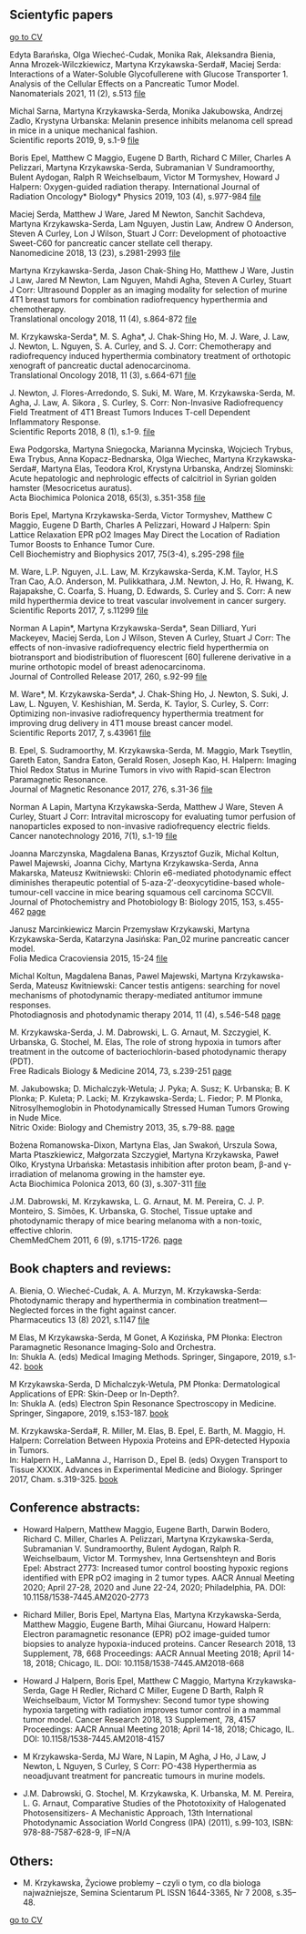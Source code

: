 ## Scientyfic papers

[go to CV](https://krzykawska.github.io/digital-cv/)

Edyta Barańska, Olga Wiecheć-Cudak, Monika Rak, Aleksandra Bienia, Anna Mrozek-Wilczkiewicz, Martyna Krzykawska-Serda#, Maciej Serda: Interactions of a Water-Soluble Glycofullerene with Glucose Transporter 1. Analysis of the Cellular Effects on a Pancreatic Tumor Model.   
Nanomaterials 2021,  11 (2), s.513 [file](https://www.ncbi.nlm.nih.gov/pmc/articles/PMC7922475/pdf/nanomaterials-11-00513.pdf)

Michal Sarna, Martyna Krzykawska-Serda, Monika Jakubowska, Andrzej Zadlo, Krystyna Urbanska: Melanin presence inhibits melanoma cell spread in mice in a unique mechanical fashion.  
Scientific reports 2019, 9, s.1-9 [file](https://www.nature.com/articles/s41598-019-45643-9.pdf)

Boris Epel, Matthew C Maggio, Eugene D Barth, Richard C Miller, Charles A Pelizzari, Martyna Krzykawska-Serda, Subramanian V Sundramoorthy, Bulent Aydogan, Ralph R Weichselbaum, Victor M Tormyshev, Howard J Halpern: Oxygen-guided radiation therapy.
International Journal of Radiation Oncology* Biology* Physics 2019, 103 (4), s.977-984 [file](https://www.ncbi.nlm.nih.gov/pmc/articles/PMC6478443/pdf/nihms-1518204.pdf)

Maciej Serda, Matthew J Ware, Jared M Newton, Sanchit Sachdeva, Martyna Krzykawska-Serda, Lam Nguyen, Justin Law, Andrew O Anderson, Steven A Curley, Lon J Wilson, Stuart J Corr: Development of photoactive Sweet-C60 for pancreatic cancer stellate cell therapy.  
Nanomedicine 2018, 13 (23), s.2981-2993 [file](https://www.ncbi.nlm.nih.gov/pmc/articles/PMC6462851/pdf/nnm-13-2981.pdf)

Martyna Krzykawska-Serda, Jason Chak-Shing Ho, Matthew J Ware, Justin J Law, Jared M Newton, Lam Nguyen, Mahdi Agha, Steven A Curley, Stuart J Corr: Ultrasound Doppler as an imaging modality for selection of murine 4T1 breast tumors for combination radiofrequency hyperthermia and chemotherapy.  
Translational oncology 2018, 11 (4), s.864-872 [file](https://www.ncbi.nlm.nih.gov/pmc/articles/PMC6019683/pdf/main.pdf)

M. Krzykawska-Serda*, M. S. Agha*, J. Chak-Shing Ho, M. J. Ware, J. Law, J. Newton, L. Nguyen, S. A. Curley, and S. J. Corr: Chemotherapy and radiofrequency induced hyperthermia combinatory treatment of orthotopic xenograft of pancreatic ductal adenocarcinoma.    
Translational Oncology 2018, 11 (3), s.664-671 [file](https://www.ncbi.nlm.nih.gov/pmc/articles/PMC6054595/pdf/main.pdf)

J. Newton, J. Flores-Arredondo, S. Suki, M. Ware, M. Krzykawska-Serda, M. Agha, J. Law, A. Sikora , S. Curley, S. Corr: Non-Invasive Radiofrequency Field Treatment of 4T1 Breast Tumors Induces T-cell Dependent Inflammatory Response.    
Scientific Reports 2018, 8 (1), s.1-9. [file](https://www.nature.com/articles/s41598-018-21719-w.pdf)

Ewa Podgorska, Martyna Sniegocka, Marianna Mycinska, Wojciech Trybus, Ewa Trybus, Anna Kopacz-Bednarska, Olga Wiechec, Martyna Krzykawska-Serda#, Martyna Elas, Teodora Krol, Krystyna Urbanska, Andrzej Slominski: Acute hepatologic and nephrologic effects of calcitriol in Syrian golden hamster (Mesocricetus auratus).  
Acta Biochimica Polonica 2018, 65(3), s.351-358 [file](https://www.ncbi.nlm.nih.gov/pmc/articles/PMC6223653/pdf/nihms-991839.pdf)

Boris Epel, Martyna Krzykawska-Serda, Victor Tormyshev, Matthew C Maggio, Eugene D Barth, Charles A Pelizzari, Howard J Halpern: Spin Lattice Relaxation EPR pO2 Images May Direct the Location of Radiation Tumor Boosts to Enhance Tumor Cure.  
Cell Biochemistry and Biophysics 2017, 75(3-4), s.295-298 [file](https://link.springer.com/content/pdf/10.1007/s12013-017-0825-2.pdf)

M. Ware, L.P. Nguyen, J.L. Law, M. Krzykawska-Serda, K.M. Taylor, H.S Tran Cao, A.O. Anderson, M. Pulikkathara, J.M. Newton, J. Ho, R. Hwang, K. Rajapakshe, C. Coarfa, S. Huang, D. Edwards, S. Curley and S. Corr: A new mild hyperthermia device to treat vascular involvement in cancer surgery.  
Scientific Reports 2017, 7, s.11299 [file](https://www.nature.com/articles/s41598-017-10508-6.pdf)

Norman A Lapin*, Martyna Krzykawska-Serda*, Sean Dilliard, Yuri Mackeyev, Maciej Serda, Lon J Wilson, Steven A Curley, Stuart J Corr: The effects of non-invasive radiofrequency electric field hyperthermia on biotransport and biodistribution of fluorescent [60] fullerene derivative in a murine orthotopic model of breast adenocarcinoma.  
Journal of Controlled Release 2017, 260, s.92-99 [file](https://www.ncbi.nlm.nih.gov/pmc/articles/PMC5549922/pdf/nihms882071.pdf)

M. Ware*, M. Krzykawska-Serda*, J. Chak-Shing Ho, J. Newton, S. Suki, J. Law, L. Nguyen, V. Keshishian, M. Serda, K. Taylor, S. Curley, S. Corr: Optimizing non-invasive radiofrequency hyperthermia treatment for improving drug delivery in 4T1 mouse breast cancer model.  
Scientific Reports 2017, 7, s.43961 [file](https://www.nature.com/articles/srep43961.pdf)

B. Epel, S. Sudramoorthy, M. Krzykawska-Serda, M. Maggio, Mark Tseytlin, Gareth Eaton, Sandra Eaton, Gerald Rosen, Joseph Kao, H. Halpern: Imaging Thiol Redox Status in Murine Tumors in vivo with Rapid-scan Electron Paramagnetic Resonance.  
Journal of Magnetic Resonance 2017, 276, s.31-36 [file](https://www.ncbi.nlm.nih.gov/pmc/articles/PMC5336491/pdf/nihms843864.pdf)

Norman A Lapin, Martyna Krzykawska-Serda, Matthew J Ware, Steven A Curley, Stuart J Corr: Intravital microscopy for evaluating tumor perfusion of nanoparticles exposed to non-invasive radiofrequency electric fields.  
Cancer nanotechnology 2016, 7(1), s.1-19 [file](https://www.ncbi.nlm.nih.gov/pmc/articles/PMC4927593/pdf/12645_2016_Article_16.pdf)

Joanna Marczynska, Magdalena Banas, Krzysztof Guzik, Michal Koltun, Pawel Majewski, Joanna Cichy, Martyna Krzykawska-Serda, Anna Makarska, Mateusz Kwitniewski: Chlorin e6-mediated photodynamic effect diminishes therapeutic potential of 5-aza-2′-deoxycytidine-based whole-tumour-cell vaccine in mice bearing squamous cell carcinoma SCCVII.  
Journal of Photochemistry and Photobiology B: Biology 2015, 153, s.455-462 [page](https://www.sciencedirect.com/science/article/abs/pii/S1011134415003541?via%3Dihub)

Janusz Marcinkiewicz Marcin Przemysław Krzykawski, Martyna Krzykawska-Serda, Katarzyna Jasińska: Pan_02 murine pancreatic cancer model.   
Folia Medica Cracoviensia 2015, 15-24 [file](http://cejsh.icm.edu.pl/cejsh/element/bwmeta1.element.oai-journals-pan-pl-87795/c/oai-journals-pan-pl-87795_full-text_6946954b-9117-4478-a4df-a71451d48d4a.pdf)

Michal Koltun, Magdalena Banas, Pawel Majewski, Martyna Krzykawska-Serda, Mateusz Kwitniewski: Cancer testis antigens: searching for novel mechanisms of photodynamic therapy-mediated antitumor immune responses.   
Photodiagnosis and photodynamic therapy 2014, 11 (4), s.546-548 [page](https://www.sciencedirect.com/science/article/abs/pii/S1572100014001203?via%3Dihub)

M. Krzykawska-Serda, J. M. Dabrowski, L. G. Arnaut, M. Szczygiel, K. Urbanska, G. Stochel, M. Elas, The role of strong hypoxia in tumors after treatment in the outcome of bacteriochlorin-based photodynamic therapy (PDT).  
Free Radicals Biology & Medicine 2014, 73, s.239-251 [page](https://www.sciencedirect.com/science/article/abs/pii/S089158491400210X?via%3Dihub)

M. Jakubowska; D. Michalczyk-Wetula; J. Pyka; A. Susz; K. Urbanska; B. K Plonka; P. Kuleta; P. Lacki; M. Krzykawska-Serda; L. Fiedor; P. M Plonka, Nitrosylhemoglobin in Photodynamically Stressed Human Tumors Growing in Nude Mice.  
Nitric Oxide: Biology and Chemistry 2013, 35, s.79-88. [page](https://www.sciencedirect.com/science/article/abs/pii/S1089860313003005)

Bożena Romanowska-Dixon, Martyna Elas, Jan Swakoń, Urszula Sowa, Marta Ptaszkiewicz, Małgorzata Szczygieł, Martyna Krzykawska, Paweł Olko, Krystyna Urbańska: Metastasis inhibition after proton beam, β-and γ-irradiation of melanoma growing in the hamster eye.   
Acta Biochimica Polonica 2013, 60 (3), s.307-311 [file](http://www.actabp.pl/pdf/3_2013/307.pdf)

J.M. Dabrowski, M. Krzykawska, L. G. Arnaut, M. M. Pereira, C. J. P. Monteiro, S. Simões, K. Urbanska, G. Stochel, Tissue uptake and photodynamic therapy of mice bearing melanoma with a non-toxic, effective chlorin.  
ChemMedChem 2011, 6 (9), s.1715-1726. [page](https://chemistry-europe.onlinelibrary.wiley.com/doi/10.1002/cmdc.201100186)

## Book chapters and reviews:

A. Bienia, O. Wiecheć-Cudak, A. A. Murzyn, M. Krzykawska-Serda: Photodynamic therapy and hyperthermia in combination treatment—Neglected forces in the fight against cancer.  
Pharmaceutics 13 (8) 2021, s.1147 [file](https://www.mdpi.com/1999-4923/13/8/1147/pdf)

M Elas, M Krzykawska-Serda, M Gonet, A Kozińska, PM Płonka: Electron Paramagnetic Resonance Imaging-Solo and Orchestra.  
In: Shukla A. (eds) Medical Imaging Methods. Springer, Singapore, 2019, s.1-42. [book](https://link.springer.com/content/pdf/10.1007%2F978-981-13-9121-7.pdf)

M Krzykawska-Serda, D Michalczyk-Wetula, PM Płonka: Dermatological Applications of EPR: Skin-Deep or In-Depth?.  
In: Shukla A. (eds) Electron Spin Resonance Spectroscopy in Medicine. Springer, Singapore, 2019, s.153-187. [book](https://link.springer.com/content/pdf/10.1007%2F978-981-13-2230-3.pdf)

M. Krzykawska-Serda#, R. Miller, M. Elas, B. Epel, E. Barth, M. Maggio, H. Halpern: Correlation Between Hypoxia Proteins and EPR-detected Hypoxia in Tumors.  
In: Halpern H., LaManna J., Harrison D., Epel B. (eds) Oxygen Transport to Tissue XXXIX. Advances in Experimental Medicine and Biology. Springer 2017, Cham. s.319-325. [book](https://link.springer.com/content/pdf/10.1007%2F978-3-319-55231-6.pdf)

## Conference abstracts:  

- Howard Halpern, Matthew Maggio, Eugene Barth, Darwin Bodero, Richard C. Miller, Charles A. Pelizzari, Martyna Krzykawska-Serda, Subramanian V. Sundramoorthy, Bulent Aydogan, Ralph R. Weichselbaum, Victor M. Tormyshev, Inna Gertsenshteyn and Boris Epel: 
Abstract 2773: Increased tumor control boosting hypoxic regions identified with EPR pO2 imaging in 2 tumor types.
AACR Annual Meeting 2020; April 27-28, 2020 and June 22-24, 2020; Philadelphia, PA. 
DOI: 10.1158/1538-7445.AM2020-2773

- Richard Miller, Boris Epel, Martyna Elas, Martyna Krzykawska-Serda, Matthew Maggio, Eugene Barth, Mihai Giurcanu, Howard Halpern: Electron paramagnetic resonance (EPR) pO2 image-guided tumor biopsies to analyze hypoxia-induced proteins.
Cancer Research 2018, 13 Supplement, 78, 668
Proceedings: AACR Annual Meeting 2018; April 14-18, 2018; Chicago, IL.
DOI: 10.1158/1538-7445.AM2018-668

- Howard J Halpern, Boris Epel, Matthew C Maggio, Martyna Krzykawska-Serda, Gage H Redler, Richard C Miller, Eugene D Barth, Ralph R Weichselbaum, Victor M Tormyshev: Second tumor type showing hypoxia targeting with radiation improves tumor control in a mammal tumor model.
Cancer Research 2018, 13 Supplement, 78, 4157
Proceedings: AACR Annual Meeting 2018; April 14-18, 2018; Chicago, IL.
DOI: 10.1158/1538-7445.AM2018-4157 

- M Krzykawska-Serda, MJ Ware, N Lapin, M Agha, J Ho, J Law, J Newton, L Nguyen, S Curley, S Corr: PO-438 Hyperthermia as neoadjuvant treatment for pancreatic tumours in murine models. 

-	J.M. Dabrowski, G. Stochel, M. Krzykawska, K. Urbanska,  M. M. Pereira,  L. G. Arnaut,  Comparative Studies of the Phototoxixity of Halogenated Photosensitizers- A Mechanistic Approach, 13th International Photodynamic Association World Congress (IPA) (2011), s.99-103,  ISBN: 978-88-7587-628-9, IF=N/A


## Others:

-	M. Krzykawska, Życiowe problemy – czyli o tym, co dla biologa najważniejsze, Semina Scientarum PL ISSN 1644-3365, Nr 7 2008, s.35–48.


[go to CV](https://krzykawska.github.io/digital-cv/)


